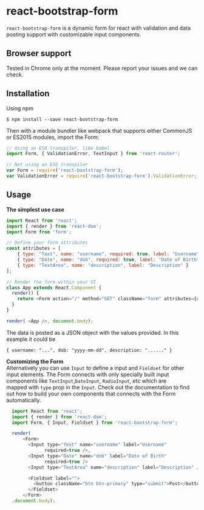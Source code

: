 # react-bootstrap-form

`react-bootstrap-form` is a dynamic form for react with validation and data
posting support with customizable input components.

## Browser support
Tested in Chrome only at the moment. Please report your issues and we can check.

## Installation
Using npm
```
$ npm install --save react-bootstrap-form
```
Then with a module bundler like webpack that supports either CommonJS or ES2015
modules, import the Form:
```javascript
// Using an ES6 transpiler, like babel
import Form, { ValidationError, TextInput } from 'react-router';

// Not using an ES6 transpiler
var Form = require('react-bootstrap-form');
var ValidationError = require('react-bootstrap-form').ValidationError;
```

## Usage
**The simplest use case**
``` javascript
import React from 'react';
import { render } from 'react-dom';
import Form from 'form';

// Define your form attributes
const attributes = [
    { type: "Text", name: "username", required: true, label: "Username" },
    { type: "Date", name: "dob", required: true, label: "Date of Birth"},
    { type: "TextArea", name: "description", label: "Description" }
];

// Render the form within your UI
class App extends React.Component {
  render() {
    return <Form action="/" method="GET" className="form" attributes={attributes} />
  }
}

render( <App />, document.body);
```
The data is posted as a JSON object with the values provided. In this example
it could be
```
{ username: "...", dob: "yyyy-mm-dd", description: "......" }
```

**Customizing the Form**  
Alternatively you can use `Input` to define a input and `Fieldset`
for other input elements. The Form connects with only specially built
input components like `TextInput`,`DateInput`, `RadioInput`, etc which are  
mapped with `type` prop in the `Input`. Check out the documentation to
find out how to build your own components that connects with the Form
automatically.

```javascript
  import React from 'react';
  import { render } from 'react-dom';
  import Form, { Input, Fieldset } from 'react-bootstrap-form';

  render(
      <Form>
        <Input type="Text" name="username" label="Username"
              required=true />,
        <Input type="Date" name="dob" label="Date of Birth"
              required=true />
        <Input type="TextArea" name="description" label="Description" />

        <Fieldset label="">
          <button className="btn btn-primary" type="submit">Post</button>
        </Fieldset>
      </Form>
  ,document.body);
```
